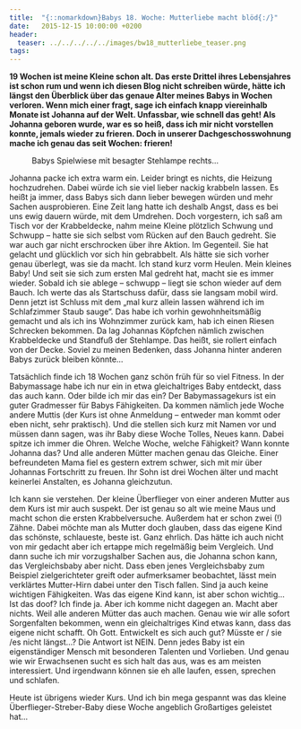 ```yaml
---
title:  "{::nomarkdown}​Babys 18. Woche: Mutterliebe macht blöd{:/}"
date:   2015-12-15 10:00:00 +0200
header:
  teaser: ../../../../../images/bw18_mutterliebe_teaser.png
tags:
---
```

**19 Wochen ist meine Kleine schon alt. Das erste Drittel ihres Lebensjahres ist schon rum und wenn ich diesen Blog nicht schreiben würde, hätte ich längst den Überblick über das genaue Alter meines Babys in Wochen verloren. Wenn mich einer fragt, sage ich einfach knapp viereinhalb Monate ist Johanna auf der Welt. Unfassbar, wie schnell das geht! Als Johanna geboren wurde, war es so heiß, dass ich mir nicht vorstellen konnte, jemals wieder zu frieren. Doch in unserer Dachgeschosswohnung mache ich genau das seit Wochen: frieren!**

<figure>
  <img src="../../../../../images/bw18_mutterliebe.jpg" alt="">
  <figcaption>Babys Spielwiese mit besagter Stehlampe rechts...</figcaption>
</figure>

Johanna packe ich extra warm ein. Leider bringt es nichts, die Heizung hochzudrehen. Dabei würde ich sie viel lieber nackig krabbeln lassen. Es heißt ja immer, dass Babys sich dann lieber bewegen würden und mehr Sachen ausprobieren. Eine Zeit lang hatte ich deshalb Angst, dass es bei uns ewig dauern würde, mit dem Umdrehen. Doch vorgestern, ich saß am Tisch vor der Krabbeldecke, nahm meine Kleine plötzlich Schwung und Schwupp – hatte sie sich selbst vom Rücken auf den Bauch gedreht. Sie war auch gar nicht erschrocken über ihre Aktion. Im Gegenteil. Sie hat gelacht und glücklich vor sich hin gebrabbelt. Als hätte sie sich vorher genau überlegt, was sie da macht. Ich stand kurz vorm Heulen. Mein kleines Baby! Und seit sie sich zum ersten Mal gedreht hat, macht sie es immer wieder. Sobald ich sie ablege – schwupp – liegt sie schon wieder auf dem Bauch. Ich werte das als Startschuss dafür, dass sie langsam mobil wird. Denn jetzt ist Schluss mit dem „mal kurz allein lassen während ich im Schlafzimmer Staub sauge“. Das habe ich vorhin gewohnheitsmäßig gemacht und als ich ins Wohnzimmer zurück kam, hab ich einen Riesen Schrecken bekommen. Da lag Johannas Köpfchen nämlich zwischen Krabbeldecke und Standfuß der Stehlampe. Das heißt, sie rollert einfach von der Decke. Soviel zu meinen Bedenken, dass Johanna hinter anderen Babys zurück bleiben könnte…

Tatsächlich finde ich 18 Wochen ganz schön früh für so viel Fitness. In der Babymassage habe ich nur ein in etwa gleichaltriges Baby entdeckt, dass das auch kann. Oder bilde ich mir das ein? Der Babymassagekurs ist ein guter Gradmesser für Babys Fähigkeiten. Da kommen nämlich jede Woche andere Muttis (der Kurs ist ohne Anmeldung – entweder man kommt oder eben nicht, sehr praktisch). Und die stellen sich kurz mit Namen vor und müssen dann sagen, was ihr Baby diese Woche Tolles, Neues kann. Dabei spitze ich immer die Ohren. Welche Woche, welche Fähigkeit? Wann konnte Johanna das? Und alle anderen Mütter machen genau das Gleiche. Einer befreundeten Mama fiel es gestern extrem schwer, sich mit mir über Johannas Fortschritt zu freuen. Ihr Sohn ist drei Wochen älter und macht keinerlei Anstalten, es Johanna gleichzutun.

Ich kann sie verstehen. Der kleine Überflieger von einer anderen Mutter aus dem Kurs ist mir auch suspekt. Der ist genau so alt wie meine Maus und macht schon die ersten Krabbelversuche. Außerdem hat er schon zwei (!) Zähne. Dabei möchte man als Mutter doch glauben, dass das eigene Kind das schönste, schlaueste, beste ist. Ganz ehrlich. Das hätte ich auch nicht von mir gedacht aber ich ertappe mich regelmäßig beim Vergleich. Und dann suche ich mir vorzugshalber Sachen aus, die Johanna schon kann, das Vergleichsbaby aber nicht. Dass eben jenes Vergleichsbaby zum Beispiel zielgerichteter greift oder aufmerksamer beobachtet, lässt mein verklärtes Mutter-Hirn dabei unter den Tisch fallen. Sind ja auch keine wichtigen Fähigkeiten. Was das eigene Kind kann, ist aber schon wichtig… Ist das doof? Ich finde ja. Aber ich komme nicht dagegen an. Macht aber nichts. Weil alle anderen Mütter das auch machen. Genau wie wir alle sofort Sorgenfalten bekommen, wenn ein gleichaltriges Kind etwas kann, dass das eigene nicht schafft. Oh Gott. Entwickelt es sich auch gut? Müsste er / sie /es nicht längst…? Die Antwort ist NEIN. Denn jedes Baby ist ein eigenständiger Mensch mit besonderen Talenten und Vorlieben. Und genau wie wir Erwachsenen sucht es sich halt das aus, was es am meisten interessiert. Und irgendwann können sie eh alle laufen, essen, sprechen und schlafen.

Heute ist übrigens wieder Kurs. Und ich bin mega gespannt was das kleine Überflieger-Streber-Baby diese Woche angeblich Großartiges geleistet hat...